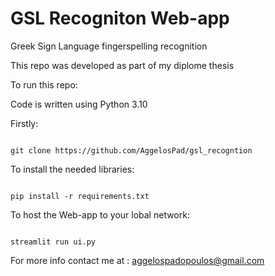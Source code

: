 # GSL Recogniton Web-app
Greek Sign Language fingerspelling recognition


This repo was developed as part of my diplome thesis

To run this repo:

Code is written using Python 3.10

Firstly:

```

git clone https://github.com/AggelosPad/gsl_recogntion

```

To install the needed libraries:

```

pip install -r requirements.txt

```

To host the Web-app to your lobal network:

```

streamlit run ui.py

```


For more info contact me at : aggelospadopoulos@gmail.com

